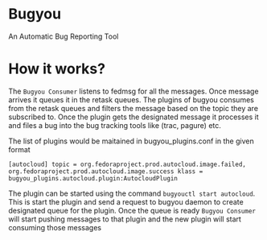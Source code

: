 # Bugyou

An Automatic Bug Reporting Tool

# How it works?

The `Bugyou Consumer` listens to fedmsg for all the messages. Once message
arrives it queues it in the retask queues.
The plugins of bugyou consumes from the retask queues and filters the message
based on the topic they are subscribed to.
Once the plugin gets the designated message it processes it and files a bug
into the bug tracking tools like (trac, pagure) etc.

The list of plugins would be maitained in bugyou_plugins.conf in the given
format

``
[autocloud]
topic = org.fedoraproject.prod.autocloud.image.failed,
org.fedoraproject.prod.autocloud.image.success
klass = bugyou_plugins.autocloud.plugin:AutocloudPlugin
``

The plugin can be started using the command `bugyouctl start autocloud`. This
is start the plugin and send a request to bugyou daemon to create designated
queue for the plugin. Once the queue is ready `Bugyou Consumer` will start
pushing messages to that plugin and the new plugin will start consuming those
messages
